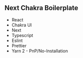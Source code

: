 ## Next Chakra Boilerplate

- React
- Chakra UI
- Next
- Typescript
- Eslint
- Prettier
- Yarn 2 - PnP/No-Installation
